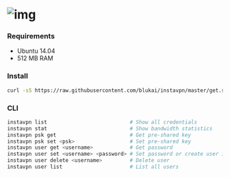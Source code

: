 ![img](http://i.imgur.com/67dwCdA.png)
========

### Requirements
* Ubuntu 14.04
* 512 MB RAM

### Install
```bash
curl -sS https://raw.githubusercontent.com/blukai/instavpn/master/get.sh | sudo bash
```

### CLI
```bash
instavpn list                           # Show all credentials
instavpn stat                           # Show bandwidth statistics
instavpn psk get                        # Get pre-shared key
instavpn psk set <psk>                  # Set pre-shared key
instavpn user get <username>            # Get password
instavpn user set <username> <password> # Set password or create user if not exists
instavpn user delete <username>         # Delete user
instavpn user list                      # List all users
```
